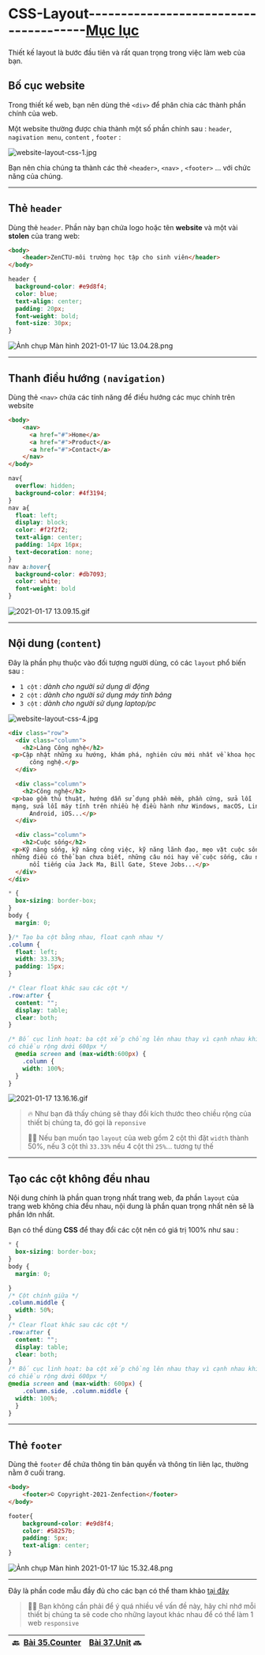 # CSS-Layout--------------------------------------[Mục lục](https://github.com/Zenfection/CSS)

Thiết kế layout là bước đầu tiên và rất quan trọng trong việc làm web của bạn.

## Bố cục website

Trong thiết kế web, bạn nên dùng thẻ `<div>` để phân chia các thành phần chính của web.

Một website thường được chia thành một số phần chính sau : `header`, `nagivation menu`, `content` , `footer` :

![website-layout-css-1.jpg](https://raw.githubusercontent.com/Zenfection/Image/master/2021/01/17-12-56-55-website-layout-css-1.jpg)

Bạn nên chia chúng ta thành các thẻ `<header>`, `<nav>` , `<footer>` ... với chức năng của chúng.

---

## Thẻ `header`

Dùng thẻ `header`. Phần này bạn chứa logo hoặc tên **website** và một vài **stolen** của trang web:

```html
<body>
    <header>ZenCTU-môi trường học tập cho sinh viên</header>
</body>
```

```css
header {
  background-color: #e9d8f4;
  color: blue;
  text-align: center;
  padding: 20px;
  font-weight: bold;
  font-size: 30px;
}
```

![Ảnh chụp Màn hình 2021-01-17 lúc 13.04.28.png](https://raw.githubusercontent.com/Zenfection/Image/master/2021/01/17-13-04-30-A%CC%89nh%20chu%CC%A3p%20Ma%CC%80n%20hi%CC%80nh%202021-01-17%20lu%CC%81c%2013.04.28.png)

---

## Thanh điều hướng `(navigation)`

Dùng thẻ `<nav>` chứa các tính năng để điều hướng các mục chính trên website

```html
<body>
    <nav>
      <a href="#">Home</a>
      <a href="#">Product</a>
      <a href="#">Contact</a>
    </nav>
</body>
```

```css
nav{
  overflow: hidden;
  background-color: #4f3194;
}
nav a{
  float: left;
  display: block;
  color: #f2f2f2;
  text-align: center;
  padding: 14px 16px;
  text-decoration: none;
}
nav a:hover{
  background-color: #db7093;
  color: white;
  font-weight: bold
}
```

![2021-01-17 13.09.15.gif](https://raw.githubusercontent.com/Zenfection/Image/master/2021/01/17-13-09-49-2021-01-17%2013.09.15.gif)

---

## Nội dung (`content`)

Đây là phần phụ thuộc vào đối tượng người dùng, có các `layout` phổ biến sau : 

- `1 cột` : *dành cho người sử dụng di động*
- `2 cột` : *dành cho người sử dụng máy tính bảng*
- `3 cột` : *dành cho người sử dụng laptop/pc*

![website-layout-css-4.jpg](https://raw.githubusercontent.com/Zenfection/Image/master/2021/01/17-13-11-42-website-layout-css-4.jpg)

```html
<div class="row">
  <div class="column">
    <h2>Làng Công nghệ</h2>
 <p>Cập nhật những xu hướng, khám phá, nghiên cứu mới nhất về khoa học 
      công nghệ.</p>
  </div>

  <div class="column">
    <h2>Công nghệ</h2>
 <p>bao gồm thủ thuật, hướng dẫn sử dụng phần mềm, phần cứng, sửa lỗi 
 mạng, sửa lỗi máy tính trên nhiều hệ điều hành như Windows, macOS, Linux,
      Android, iOS...</p>
  </div>

  <div class="column">
    <h2>Cuộc sống</h2>
 <p>Kỹ năng sống, kỹ năng công việc, kỹ năng lãnh đạo, mẹo vặt cuộc sống, 
 những điều có thể bạn chưa biết, những câu nói hay về cuộc sống, câu nói 
      nổi tiếng của Jack Ma, Bill Gate, Steve Jobs...</p>
  </div>
</div>
```

```css
* {
  box-sizing: border-box;
}
body {
  margin: 0;

}/* Tạo ba cột bằng nhau, float cạnh nhau */
.column {
  float: left;
  width: 33.33%;
  padding: 15px;
}

/* Clear float khác sau các cột */
.row:after {
  content: "";
  display: table;
  clear: both;
}

/* Bố cục linh hoạt: ba cột xếp chồng lên nhau thay vì cạnh nhau khi màn hình 
có chiều rộng dưới 600px */
  @media screen and (max-width:600px) {
    .column {
    width: 100%;
  }
}
```

![2021-01-17 13.16.16.gif](https://raw.githubusercontent.com/Zenfection/Image/master/2021/01/17-13-18-00-2021-01-17%2013.16.16.gif)

> 🔥 Như bạn đã thấy chúng sẽ thay đổi kích thước theo chiều rộng của thiết bị chúng ta, đó gọi là `reponsive`
> 
> 💁‍♂️ Nếu bạn muốn tạo `layout` của web gồm 2 cột thì đặt `width` thành 50%, nếu 3 cột thì `33.33%` nếu 4 cột thì `25%`... tương tự thế

---

## Tạo các cột không đều nhau

Nội dung chính là phần quan trọng nhất trang web, đa phần `layout` của trang web không chia đều nhau, nội dung là phần quan trọng nhất nên sẽ là phần lớn nhất.

Bạn có thể dùng **CSS** để thay đổi các cột nên có giá trị 100% như sau : 

```css
* {
  box-sizing: border-box;
}
body {
  margin: 0;

}
/* Cột chính giữa */
.column.middle {
  width: 50%;
}
/* Clear float khác sau các cột */
.row:after {
  content: "";
  display: table;
  clear: both;
}
/* Bố cục linh hoạt: ba cột xếp chồng lên nhau thay vì cạnh nhau khi màn hình 
có chiều rộng dưới 600px */
@media screen and (max-width: 600px) {
    .column.side, .column.middle {
  width: 100%;
  }
}
```

---

## Thẻ `footer`

Dùng thẻ `footer` để chứa thông tin bản quyền và thông tin liên lạc, thường nằm ở cuối trang.

```html
<body>
    <footer>© Copyright-2021-Zenfection</footer>
</body>
```

```css
footer{
    background-color: #e9d8f4;
    color: #58257b;
    padding: 5px;
    text-align: center;
}
```

![Ảnh chụp Màn hình 2021-01-17 lúc 15.32.48.png](https://raw.githubusercontent.com/Zenfection/Image/master/2021/01/17-15-32-55-A%CC%89nh%20chu%CC%A3p%20Ma%CC%80n%20hi%CC%80nh%202021-01-17%20lu%CC%81c%2015.32.48.png)

---

Đây là phần code mẫu đầy đủ cho các bạn có thể tham khảo [tại đây](https://jsfiddle.net/rn741f5g/7/)

> 💁‍♂️ Bạn không cần phải để ý quá nhiều về vấn đề này, hãy chỉ nhớ mỗi thiết bị chúng ta sẽ code cho những layout khác nhau để có thể làm 1 web `responsive`

| 🔙  [Bài 35.Counter](https://github.com/Zenfection/CSS/blob/master/BasicCSS/35.Counter.md) | [Bài 37.Unit](https://github.com/Zenfection/CSS/blob/master/BasicCSS/37.Unit.md) 🔜 |
| ------------------------------------------------------------------------------------------------------------------ | ----------------------------------------------------------------------------------------- |